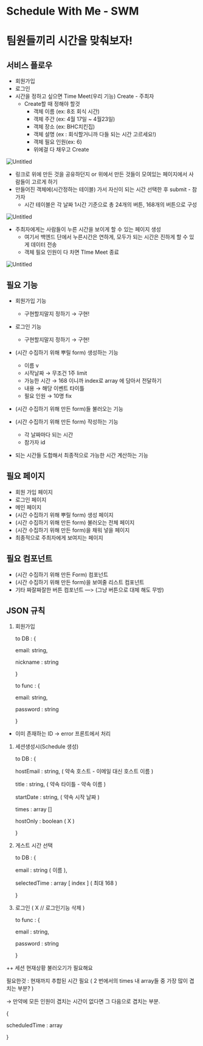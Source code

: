 # Schedule With Me  - SWM

# 팀원들끼리 시간을 맞춰보자!

## 서비스 플로우

- 회원가입
- 로그인
- 시간을 정하고 싶으면 Time Meet(우리 기능) Create - 주최자
    - Create할 때 정해야 할것
        - 객체 이름 (ex: 8조 회식 시간)
        - 객체 주간 (ex: 4월 17일 ~ 4월23일)
        - 객체 장소 (ex: BHC치킨집)
        - 객체 설명 (ex : 회식할거니까 다들 되는 시간 고르세요!)
        - 객체 필요 인원(ex: 6)
        - 위에걸 다 채우고 Create

![Untitled](%E1%84%80%E1%85%B5%E1%84%92%E1%85%AC%E1%86%A8%20d840e4b6ee4b481484ece188ca7d38a3/Untitled.png)

- 링크로 위에 만든 것을 공유하던지 or 위에서 만든 것들이 모여있는 페이지에서 사람들이 고르게 하기
- 만들어진 객체에(시간정하는 테이블) 가서 자신이 되는 시간 선택한 후 submit - 참가자
    - 시간 테이블은 각 날짜 1시간 기준으로 총 24개의 버튼, 168개의 버튼으로 구성

![Untitled](%E1%84%80%E1%85%B5%E1%84%92%E1%85%AC%E1%86%A8%20d840e4b6ee4b481484ece188ca7d38a3/Untitled%201.png)

- 주최자에게는 사람들이 누른 시간을 보이게 할 수 있는 페이지 생성
    - 여기서 백엔드 단에서 누른시간은 연하게, 모두가 되는 시간은 진하게 할 수 있게 데이터 전송
    - 객체 필요 인원이 다 차면 TIme Meet 종료

![Untitled](%E1%84%80%E1%85%B5%E1%84%92%E1%85%AC%E1%86%A8%20d840e4b6ee4b481484ece188ca7d38a3/Untitled%202.png)

## 필요 기능

- 회원가입 기능
    - 구현할지말지 정하기 → 구현!
- 로그인 기능
    - 구현할지말지 정하기 → 구현!
- (시간 수집하기 위해 뿌릴 form) 생성하는 기능
    - 이름 v
    - 시작날짜 → 무조건 1주 limit
    - 가능한 시간 → 168 이니까 index로 array 에 담아서 전달하기
    - 내용 → 해당 이벤트 타이틀
    - 필요 인원 → 10명 fix

- (시간 수집하기 위해 만든 form)들 불러오는 기능
- (시간 수집하기 위해 만든 form) 작성하는 기능
    - 각 날짜마다 되는 시간
    - 참가자 id
- 되는 시간들 도합해서 최종적으로 가능한 시간 계산하는 기능

## 필요 페이지

- 회원 가입 페이지
- 로그인 페이지
- 메인 페이지
- (시간 수집하기 위해 뿌릴 form) 생성 페이지
- (시간 수집하기 위해 만든 form) 불러오는 전체 페이지
- (시간 수집하기 위해 만든 form)을 채워 넣을 페이지
- 최종적으로 주최자에게 보여지는 페이지

## 필요 컴포넌트

- (시간 수집하기 위해 만든 Form) 컴포넌트
- (시간 수집하기 위해 만든 form)을 보여줄 리스트 컴포넌트
- 기타 짜잘짜잘한 버튼 컴포넌트 —> (그냥 버튼으로 대체 해도 무방)

## JSON 규칙

1. 회원가입
    
    to DB : {
    
    email: string,
    
    nickname : string
    
    }
    
    to func : {
    
    email: string, 
    
    password : string
    
    }
    

- 이미 존재하는 ID → error 프론트에서 처리

1. 세션생성시(Schedule 생성)
    
    to DB : {
    
    hostEmail : string, ( 약속 호스트 - 이메일 대신 호스트 이름 ) 
    
    title : string, ( 약속 타이틀 - 약속 이름 )  
    
    startDate : string, ( 약속 시작 날짜  )
    
    times : array []
    
    hostOnly : boolean ( X )
    
    }
    

1. 게스트 시간 선택
    
    to DB : {
    
    email : string ( 이름 ),
    
    selectedTime : array [ index ] ( 최대 168 )
    
    }
    

1. 로그인 ( X // 로그인기능 삭제 )
    
    to func : {
    
    email : string,
    
    password :  string
    
    }
    

++ 세션 현재상황 불러오기가 필요해요

필요한것 : 현재까지 추합된 시간 필요 ( 2  번에서의 times 내 array들 중 가장 많이 겹치는 부분? )

→ 만약에 모든 인원이 겹치는 시간이 없다면 그 다음으로 겹치는 부분.

{

scheduledTime : array 

}
